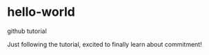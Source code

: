 # hello-world
github tutorial

Just following the tutorial, excited to finally learn about commitment!
